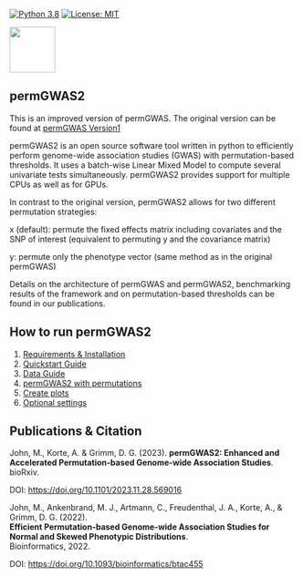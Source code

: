 [![Python 3.8](https://img.shields.io/badge/python-3.8%20%7C%203.9%20%7C%203.10-blue)](https://www.python.org/downloads/release/python-3100/)
[![License: MIT](https://img.shields.io/badge/License-MIT-yellow.svg)](https://opensource.org/licenses/MIT)

<img src="/permGWAS_logo.png" data-canonical-src="/permGWAS_logo.png" height="80" />  

## permGWAS2

This is an improved version of permGWAS. The original version can be found at [permGWAS Version1](https://github.com/grimmlab/permGWAS/releases/tag/permGWAS)

permGWAS2 is an open source software tool written in python to efficiently perform genome-wide association studies (GWAS)
with permutation-based thresholds. It uses a batch-wise Linear Mixed Model to compute several univariate tests simultaneously. 
permGWAS2 provides support for multiple CPUs as well as for GPUs. 

In contrast to the original version, permGWAS2 allows for two different permutation strategies:

x (default): permute the fixed effects matrix including covariates and the SNP of interest (equivalent to permuting y and the covariance matrix)

y: permute only the phenotype vector (same method as in the original permGWAS)

Details on the architecture of permGWAS and permGWAS2, benchmarking results of the framework and on permutation-based thresholds can be found in our publications.

## How to run permGWAS2
1. [Requirements & Installation](./docs/INSTALLATION.md)
2. [Quickstart Guide](./docs/QUICKSTART.md)
3. [Data Guide](./docs/DATAGUIDE.md)
4. [permGWAS2 with permutations](./docs/PERMUTATIONS.md)
5. [Create plots](./docs/PLOTS.md)
6. [Optional settings](./docs/OPTIONS.md)


## Publications & Citation

John, M., Korte, A. & Grimm, D. G. (2023). 
**permGWAS2: Enhanced and Accelerated Permutation-based Genome-wide Association Studies**. bioRxiv.

DOI: https://doi.org/10.1101/2023.11.28.569016

John, M., Ankenbrand, M. J., Artmann, C., Freudenthal, J. A., Korte, A., & Grimm, D. G. (2022).  
**Efficient Permutation-based Genome-wide Association Studies for Normal and Skewed Phenotypic Distributions**.  
Bioinformatics, 2022.   

DOI: https://doi.org/10.1093/bioinformatics/btac455
